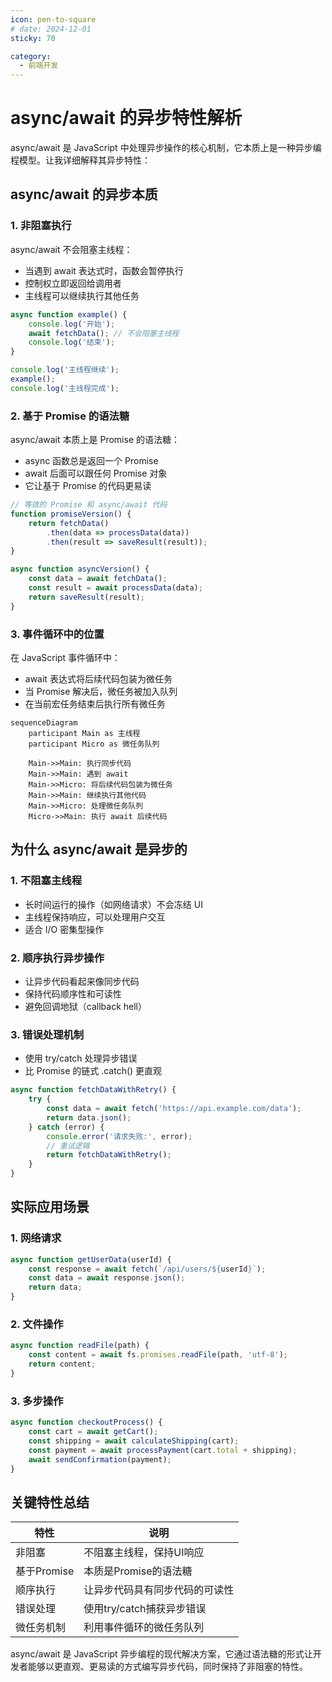 ```yaml
---
icon: pen-to-square
# date: 2024-12-01
sticky: 70

category:
  - 前端开发
---
```


<!-- more -->
# async/await 的异步特性解析
async/await 是 JavaScript 中处理异步操作的核心机制，它本质上是一种异步编程模型。让我详细解释其异步特性：
## async/await 的异步本质
### 1. 非阻塞执行
async/await 不会阻塞主线程：
- 当遇到 await 表达式时，函数会暂停执行
- 控制权立即返回给调用者
- 主线程可以继续执行其他任务
```javascript
async function example() {
    console.log('开始');
    await fetchData(); // 不会阻塞主线程
    console.log('结束');
}

console.log('主线程继续');
example();
console.log('主线程完成');
```
### 2. 基于 Promise 的语法糖
async/await 本质上是 Promise 的语法糖：
- async 函数总是返回一个 Promise
- await 后面可以跟任何 Promise 对象
- 它让基于 Promise 的代码更易读
```javascript
// 等效的 Promise 和 async/await 代码
function promiseVersion() {
    return fetchData()
        .then(data => processData(data))
        .then(result => saveResult(result));
}

async function asyncVersion() {
    const data = await fetchData();
    const result = await processData(data);
    return saveResult(result);
}
```
### 3. 事件循环中的位置
在 JavaScript 事件循环中：
- await 表达式将后续代码包装为微任务
- 当 Promise 解决后，微任务被加入队列
- 在当前宏任务结束后执行所有微任务
```mermaid
sequenceDiagram
    participant Main as 主线程
    participant Micro as 微任务队列
    
    Main->>Main: 执行同步代码
    Main->>Main: 遇到 await
    Main->>Micro: 将后续代码包装为微任务
    Main->>Main: 继续执行其他代码
    Main->>Micro: 处理微任务队列
    Micro->>Main: 执行 await 后续代码
```
## 为什么 async/await 是异步的
### 1. 不阻塞主线程
- 长时间运行的操作（如网络请求）不会冻结 UI
- 主线程保持响应，可以处理用户交互
- 适合 I/O 密集型操作
### 2. 顺序执行异步操作
- 让异步代码看起来像同步代码
- 保持代码顺序性和可读性
- 避免回调地狱（callback hell）
### 3. 错误处理机制
- 使用 try/catch 处理异步错误
- 比 Promise 的链式 .catch() 更直观
```javascript
async function fetchDataWithRetry() {
    try {
        const data = await fetch('https://api.example.com/data');
        return data.json();
    } catch (error) {
        console.error('请求失败:', error);
        // 重试逻辑
        return fetchDataWithRetry();
    }
}
```
## 实际应用场景
### 1. 网络请求
```javascript
async function getUserData(userId) {
    const response = await fetch(`/api/users/${userId}`);
    const data = await response.json();
    return data;
}
```
### 2. 文件操作
```javascript
async function readFile(path) {
    const content = await fs.promises.readFile(path, 'utf-8');
    return content;
}
```
### 3. 多步操作
```javascript
async function checkoutProcess() {
    const cart = await getCart();
    const shipping = await calculateShipping(cart);
    const payment = await processPayment(cart.total + shipping);
    await sendConfirmation(payment);
}
```
## 关键特性总结
|特性|说明|
|---|---|
|非阻塞|不阻塞主线程，保持UI响应|
|基于Promise|本质是Promise的语法糖|
|顺序执行|让异步代码具有同步代码的可读性|
|错误处理|使用try/catch捕获异步错误|
|微任务机制|利用事件循环的微任务队列|

            
           
async/await 是 JavaScript 异步编程的现代解决方案，它通过语法糖的形式让开发者能够以更直观、更易读的方式编写异步代码，同时保持了非阻塞的特性。
